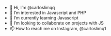 - 👋 Hi, I’m @carloslimqq
- 👀 I’m interested in Javascript and PHP
- 🌱 I’m currently learning Javascript
- 💞️ I’m looking to collaborate on projects with JS
- 📫 How to reach me on Instagram, @carloslimq1

<!---
carloslimqq/carloslimqq is a ✨ special ✨ repository because its `README.md` (this file) appears on your GitHub profile.
You can click the Preview link to take a look at your changes.
--->
